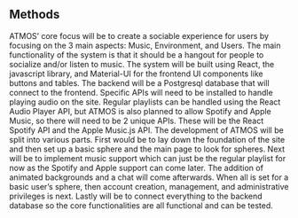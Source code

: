 ## Methods
ATMOS’ core focus will be to create a sociable experience for users by focusing on the 3 main aspects: Music, Environment, and Users. The main functionality of the system is that it should be a hangout for people to socialize and/or listen to music.
The system will be built using React, the javascript library, and Material-UI for the frontend UI components like buttons and tables. The backend will be a Postgresql database that will connect to the frontend. Specific APIs will need to be installed to handle playing audio on the site. Regular playlists can be handled using the React Audio Player API, but ATMOS is also planned to allow Spotify and Apple Music, so there will need to be 2 unique APIs. These will be the React Spotify API and the Apple Music.js API.
The development of ATMOS will be split into various parts. First would be to lay down the foundation of the site and then set up a basic sphere and the main page to look for spheres. Next will be to implement music support which can just be the regular playlist for now as the Spotify and Apple support can come later. The addition of animated backgrounds and a chat will come afterwards. When all is set for a basic user’s sphere, then account creation, management, and administrative privileges is next. Lastly will be to connect everything to the backend database so the core functionalities are all functional and can be tested.
